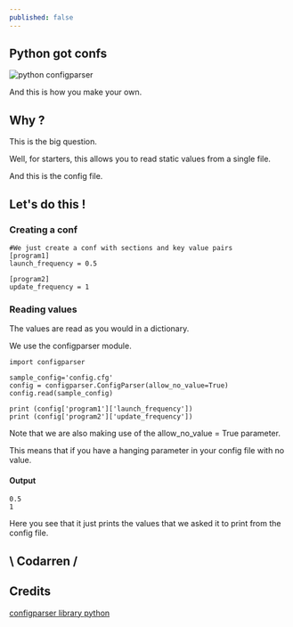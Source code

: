 ```yaml
---
published: false
---
```

## Python got confs
![python configparser](https://github.com/codarrenvelvindron/codarrenvelvindron.github.io/raw/master/images/python-logo.png)

And this is how you make your own.

## Why ?

This is the big question.

Well, for starters, this allows you to read static values from a single file.

And this is the config file.

## Let's do this !
### Creating a conf
```
#We just create a conf with sections and key value pairs
[program1]
launch_frequency = 0.5

[program2]
update_frequency = 1
```

### Reading values
The values are read as you would in a dictionary.

We use the configparser module.
```
import configparser

sample_config='config.cfg'
config = configparser.ConfigParser(allow_no_value=True)
config.read(sample_config)

print (config['program1']['launch_frequency'])
print (config['program2']['update_frequency'])
```
Note that we are also making use of the allow_no_value = True parameter.

This means that if you have a hanging parameter in your config file with no value.

#### Output
```
0.5
1
```
Here you see that it just prints the values that we asked it to print from the config file.

## \ Codarren /

## Credits
[configparser library python](https://docs.python.org/3/library/configparser.html)
